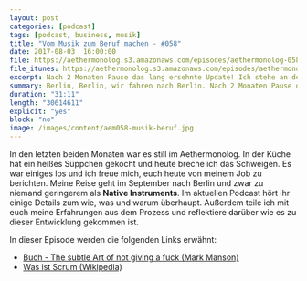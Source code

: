 ```yaml
---
layout: post
categories: [podcast]
tags: [podcast, business, musik]
title: "Vom Musik zum Beruf machen - #058"
date: 2017-08-03  16:00:00
file: https://aethermonolog.s3.amazonaws.com/episodes/aethermonolog-058.mp3
file_itunes: https://aethermonolog.s3.amazonaws.com/episodes/aethermonolog-058.m4a
excerpt: Nach 2 Monaten Pause das lang ersehnte Update! Ich stehe an der Schwelle zu einem neuen Job und dieses mal wird es mich in die Musikbranche verschlagen. Was genau das bedeutet und wie es dazu kam, dass erfahrt ihr in diesem Podcast.
summary: Berlin, Berlin, wir fahren nach Berlin. Nach 2 Monaten Pause das lang ersehnte Update! Ich stehe an der Schwelle zu einem neuen Job und dieses mal wird es mich in die Musikbranche verschlagen. Was genau das bedeutet und wie es dazu kam, dass erfahrt ihr in diesem Podcast. <br /><br />In dieser Folge erwähne die folgenden Links:<br /> <a href="https://www.amazon.de/Subtle-Art-Not-Giving-Counterintuitive-ebook/dp/B019MMUA8S/ref=sr_1_1?ie=UTF8&qid=1501786890&sr=8-1&keywords=not+giving+a+fck">Buch - The subtle Art of not giving a fuck (Mark Manson)</a><br/> <a href="https://de.wikipedia.org/wiki/Scrum">Was ist Scrum? (Wikipedia)</a><br /><br /> Ihr findet mich auch bei <br/><a href="https://patreon.com/klartexter">patreon.com/klartexter</a><br /><a href="https://aethermonolog.de">www.aethermonolog.de</a>.
duration: "31:11"
length: "30614611"
explicit: "yes"
block: "no"
image: /images/content/aem058-musik-beruf.jpg
---
```


In den letzten beiden Monaten war es still im Aethermonolog. In der Küche hat ein heißes Süppchen gekocht und heute breche ich das Schweigen. Es war einiges los und ich freue mich, euch heute von meinem Job zu berichten. Meine Reise geht im September nach Berlin und zwar zu niemand geringerem als **Native Instruments**.
Im aktuellen Podcast hört ihr einige Details zum wie, was und warum überhaupt.
Außerdem teile ich mit euch meine Erfahrungen aus dem Prozess und reflektiere darüber wie es zu dieser Entwicklung gekommen ist.

In dieser Episode werden die folgenden Links erwähnt:

* [Buch - The subtle Art of not giving a fuck (Mark Manson)](https://www.amazon.de/Subtle-Art-Not-Giving-Counterintuitive-ebook/dp/B019MMUA8S/ref=sr_1_1?ie=UTF8&qid=1501786890&sr=8-1&keywords=not+giving+a+fck)
* [Was ist Scrum (Wikipedia)](https://de.wikipedia.org/wiki/Scrum)
